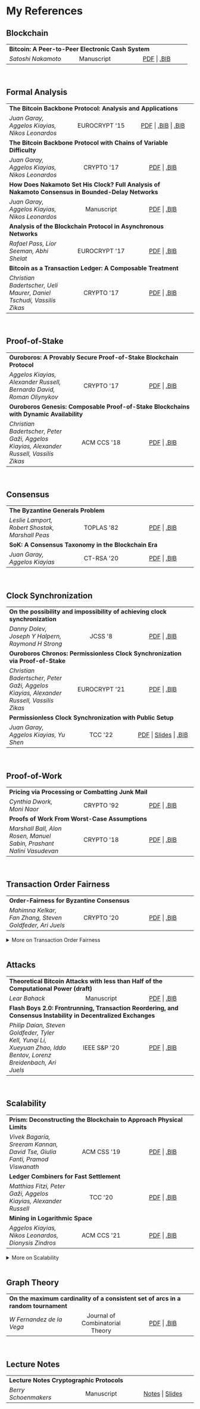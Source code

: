 # My References

## Blockchain

<table>
<tr><td colspan="3"><strong>Bitcoin: A Peer-to-Peer Electronic Cash System</strong></td></tr>
<tr>
	<td><i>Satoshi Nakamoto</i></td>
	<td width="150" align="center">Manuscript</td>
	<td width="150" align="center"><a href="https://www.bitcoin.com/bitcoin.pdf" target="_blank" rel="noopener noreferrer">PDF</a> | <a href="bib/nakamoto2009bitcoin.bib" target="_blank" rel="noopener noreferrer" title="manuscript">.BIB</a></td>
</tr>
</table>

<br />

## Formal Analysis

<table>
<tr><td colspan="3"><strong>The Bitcoin Backbone Protocol: Analysis and Applications</strong></td></tr>
<tr>
	<td><i>Juan Garay, Aggelos Kiayias, Nikos Leonardos</i></td>
	<td width="150" align="center">EUROCRYPT '15</td>
	<td width="150" align="center"><a href="https://eprint.iacr.org/2014/765.pdf" target="_blank" rel="noopener noreferrer">PDF</a> | <a href="bib/10.1007_978-3-662-46803-6_10.bib" target="_blank" rel="noopener noreferrer" title="conference paper">.BIB</a> | <a href="bib/cryptoeprint:2014_765.bib" target="_blank" rel="noopener noreferrer" title="eprint">.BIB</a></td>
</tr>
<tr><td colspan="3"><strong>The Bitcoin Backbone Protocol with Chains of Variable Difficulty</strong></td></tr>
<tr>
	<td><i>Juan Garay, Aggelos Kiayias, Nikos Leonardos</i></td>
	<td width="150" align="center">CRYPTO '17</td>
	<td width="150" align="center"><a href="https://eprint.iacr.org/2016/1048.pdf" target="_blank" rel="noopener noreferrer">PDF</a> | <a href="bib/10.1007_978-3-319-63688-7_10.bib" target="_blank" rel="noopener noreferrer" title="conference paper">.BIB</a></td>
</tr>
<tr><td colspan="3"><strong>How Does Nakamoto Set His Clock? Full Analysis of Nakamoto Consensus in Bounded-Delay Networks</strong></td></tr>
<tr>
	<td><i>Juan Garay, Aggelos Kiayias, Nikos Leonardos</i></td>
	<td width="150" align="center">Manuscript</td>
	<td width="150" align="center"><a href="https://eprint.iacr.org/2020/277.pdf" target="_blank" rel="noopener noreferrer">PDF</a> | <a href="bib/cryptoeprint:2020_277.bib" target="_blank" rel="noopener noreferrer" title="eprint">.BIB</a></td>
</tr>
<tr><td colspan="3"><strong>Analysis of the Blockchain Protocol in Asynchronous Networks</strong></td></tr>
<tr>
	<td><i>Rafael Pass, Lior Seeman, Abhi Shelat</i></td>
	<td width="150" align="center">EUROCRYPT '17</td>
	<td width="150" align="center"><a href="https://eprint.iacr.org/2016/454.pdf" target="_blank" rel="noopener noreferrer">PDF</a> | <a href="bib/10.1007_978-3-319-56614-6_22.bib" target="_blank" rel="noopener noreferrer" title="conference paper">.BIB</a></td>
</tr>
<tr><td colspan="3"><strong>Bitcoin as a Transaction Ledger: A Composable Treatment</strong></td></tr>
<tr>
	<td><i>Christian Badertscher, Ueli Maurer, Daniel Tschudi, Vassilis Zikas</i></td>
	<td width="150" align="center">CRYPTO '17</td>
	<td width="150" align="center"><a href="https://eprint.iacr.org/2017/149.pdf" target="_blank" rel="noopener noreferrer">PDF</a> | <a href="bib/10.1007_978-3-319-63688-7_11.bib" target="_blank" rel="noopener noreferrer" title="conference paper">.BIB</a></td>
</tr>
</table>

<br />

## Proof-of-Stake

<table>
<tr><td colspan="3"><strong>Ouroboros: A Provably Secure Proof-of-Stake Blockchain Protocol</strong></td></tr>
<tr>
	<td><i>Aggelos Kiayias, Alexander Russell, Bernardo David, Roman Oliynykov</i></td>
	<td width="150" align="center">CRYPTO '17</td>
	<td width="150" align="center"><a href="https://eprint.iacr.org/2016/889.pdf" target="_blank" rel="noopener noreferrer">PDF</a> | <a href="bib/10.1007_978-3-319-63688-7_12.bib" target="_blank" rel="noopener noreferrer" title="conference paper">.BIB</a></td>
</tr>
<tr><td colspan="3"><strong>Ouroboros Genesis: Composable Proof-of-Stake Blockchains with Dynamic Availability</strong></td></tr>
<tr>
	<td><i>Christian Badertscher, Peter Gaži, Aggelos Kiayias, Alexander Russell, Vassilis Zikas</i></td>
	<td width="150" align="center">ACM CCS '18</td>
	<td width="150" align="center"><a href="https://eprint.iacr.org/2018/378.pdf" target="_blank" rel="noopener noreferrer">PDF</a> | <a href="bib/10.1145_3243734.3243848.bib" target="_blank" rel="noopener noreferrer" title="conference paper">.BIB</a></td>
</tr>
</table>

<br />

## Consensus

<table>
<tr><td colspan="3"><strong>The Byzantine Generals Problem</strong></td></tr>
<tr>
	<td><i>Leslie Lamport, Robert Shostak, Marshall Peas</i></td>
	<td width="150" align="center">TOPLAS '82</td>
	<td width="150" align="center"><a href="https://lamport.azurewebsites.net/pubs/byz.pdf" target="_blank" rel="noopener noreferrer">PDF</a> | <a href="bib/10.1145_357172.357176.bib" target="_blank" rel="noopener noreferrer" title="conference paper">.BIB</a></td>
</tr>
<tr><td colspan="3"><strong>SoK: A Consensus Taxonomy in the Blockchain Era</strong></td></tr>
<tr>
	<td><i>Juan Garay, Aggelos Kiayias</i></td>
	<td width="150" align="center">CT-RSA '20</td>
	<td width="150" align="center"><a href="https://eprint.iacr.org/2018/754.pdf" target="_blank" rel="noopener noreferrer">PDF</a> | <a href="bib/10.1007_978-3-030-40186-3_13.bib" target="_blank" rel="noopener noreferrer" title="conference paper">.BIB</a></td>
</tr>
</table>

<br />

## Clock Synchronization

<table>
<tr><td colspan="3"><strong>On the possibility and impossibility of achieving clock synchronization</strong></td></tr>
<tr>
	<td><i>Danny Dolev, Joseph Y Halpern, Raymond H Strong</i></td>
	<td width="150" align="center">JCSS '8</td>
	<td width="150" align="center"><a href="https://www.sciencedirect.com/science/article/pii/0022000086900280" target="_blank" rel="noopener noreferrer">PDF</a> | <a href="bib/10.5555_9128.9132.bib" target="_blank" rel="noopener noreferrer" title="conference paper">.BIB</a></td>
</tr>
<tr><td colspan="3"><strong>Ouroboros Chronos: Permissionless Clock Synchronization via Proof-of-Stake</strong></td></tr>
<tr>
	<td><i>Christian Badertscher, Peter Gaži, Aggelos Kiayias, Alexander Russell, Vassilis Zikas</i></td>
	<td width="150" align="center">EUROCRYPT '21</td>
	<td width="150" align="center"><a href="https://eprint.iacr.org/2019/838.pdf" target="_blank" rel="noopener noreferrer">PDF</a> | <a href="bib/10.1007_978-3-030-77883-5_14.bib" target="_blank" rel="noopener noreferrer" title="conference paper">.BIB</a></td>
</tr>
<tr><td colspan="3"><strong>Permissionless Clock Synchronization with Public Setup</strong></td></tr>
<tr>
	<td><i>Juan Garay, Aggelos Kiayias, Yu Shen</i></td>
	<td width="150" align="center">TCC '22</td>
	<td width="150" align="center"><a href="https://eprint.iacr.org/2022/1220.pdf" target="_blank" rel="noopener noreferrer">PDF</a> | <a href="https://github.com/InfiniteSynthesis/GKS-22-TCC-Slides/releases/latest" target="_blank" rel="noopener noreferrer">Slides</a> | <a href="bib/10.1007_978-3-031-22368-6_7.bib" target="_blank" rel="noopener noreferrer" title="conference paper">.BIB</a></td>
</tr>
</table>

<br />

## Proof-of-Work

<table>
<tr><td colspan="3"><strong>Pricing via Processing or Combatting Junk Mail</strong></td></tr>
<tr>
	<td><i>Cynthia Dwork, Moni Naor</i></td>
	<td width="150" align="center">CRYPTO '92</td>
	<td width="150" align="center"><a href="https://web.cs.dal.ca/~abrodsky/7301/readings/DwNa93.pdf" target="_blank" rel="noopener noreferrer">PDF</a> | <a href="bib/10.1007_3-540-48071-4_10.bib" target="_blank" rel="noopener noreferrer" title="conference paper">.BIB</a></td>
</tr>
<tr><td colspan="3"><strong>Proofs of Work From Worst-Case Assumptions</strong></td></tr>
<tr>
	<td><i>Marshall Ball, Alon Rosen, Manuel Sabin, Prashant Nalini Vasudevan </i></td>
	<td width="150" align="center">CRYPTO '18</td>
	<td width="150" align="center"><a href="https://eprint.iacr.org/2018/559.pdf" target="_blank" rel="noopener noreferrer">PDF</a> | <a href="bib/10.1007_978-3-319-96884-1_26.bib" target="_blank" rel="noopener noreferrer" title="conference paper">.BIB</a></td>
</tr>
</table>

<br />

## Transaction Order Fairness

<table>
<tr><td colspan="3"><strong>Order-Fairness for Byzantine Consensus</strong></td></tr>
<tr>
	<td><i>Mahimna Kelkar, Fan Zhang, Steven Goldfeder, Ari Juels</i></td>
	<td width="150" align="center">CRYPTO '20</td>
	<td width="150" align="center"><a href="https://eprint.iacr.org/2020/269.pdf" target="_blank" rel="noopener noreferrer">PDF</a> | <a href="bib/10.1007_978-3-030-56877-1_16.bib" target="_blank" rel="noopener noreferrer" title="conference paper">.BIB</a></td>
</tr>
</table>

<details>
<summary>More on Transaction Order Fairness</summary>
<table>
<tr><td colspan="3"><strong>Order-Fair Consensus in the Permissionless Setting</strong></td></tr>
<tr>
	<td><i>Mahimna Kelkar, Soubhik Deb, Sreeram Kannan</i></td>
	<td width="150" align="center">APKC '22</td>
	<td width="150" align="center"><a href="https://dl.acm.org/doi/pdf/10.1145/3494105.3526239" target="_blank" rel="noopener noreferrer">PDF</a> | <a href="bib/10.1145_3494105.3526239.bib" target="_blank" rel="noopener noreferrer" title="conference paper">.BIB</a></td>
</tr>
</table>
</details>

<br />

## Attacks

<table>
<tr><td colspan="3"><strong>Theoretical Bitcoin Attacks with less than Half of the Computational Power (draft)</strong></td></tr>
<tr>
	<td><i>Lear Bahack</i></td>
	<td width="150" align="center">Manuscript</td>
	<td width="150" align="center"><a href="https://eprint.iacr.org/2013/868.pdf" target="_blank" rel="noopener noreferrer">PDF</a> | <a href="bib/cryptoeprint:2013_868.bib" target="_blank" rel="noopener noreferrer" title="manuscript">.BIB</a></td>
</tr>
<tr><td colspan="3"><strong>Flash Boys 2.0: Frontrunning, Transaction Reordering, and Consensus Instability in Decentralized Exchanges</strong></td></tr>
<tr>
	<td><i>Philip Daian, Steven Goldfeder, Tyler Kell, Yunqi Li, Xueyuan Zhao, Iddo Bentov, Lorenz Breidenbach, Ari Juels</i></td>
	<td width="150" align="center">IEEE S&P '20</td>
	<td width="150" align="center"><a href="https://arxiv.org/pdf/1904.05234.pdf" target="_blank" rel="noopener noreferrer">PDF</a> | <a href="bib/10.1109_SP40000.2020.00040.bib" target="_blank" rel="noopener noreferrer" title="conference paper">.BIB</a></td>
</tr>
</table>

<br />

## Scalability

<table>
<tr><td colspan="3"><strong>Prism: Deconstructing the Blockchain to Approach Physical Limits</strong></td></tr>
<tr>
	<td><i>Vivek Bagaria, Sreeram Kannan, David Tse, Giulia Fanti, Pramod Viswanath</i></td>
	<td width="150" align="center">ACM CSS '19</td>
	<td width="150" align="center"><a href="https://arxiv.org/pdf/1810.08092.pdf" target="_blank" rel="noopener noreferrer">PDF</a> | <a href="bib/10.1145_3319535.3363213.bib" target="_blank" rel="noopener noreferrer" title="conference paper">.BIB</a></td>
</tr>
<tr><td colspan="3"><strong>Ledger Combiners for Fast Settlement</strong></td></tr>
<tr>
	<td><i>Matthias Fitzi, Peter Gaži, Aggelos Kiayias, Alexander Russell</i></td>
	<td width="150" align="center">TCC '20</td>
	<td width="150" align="center"><a href="https://eprint.iacr.org/2020/675.pdf" target="_blank" rel="noopener noreferrer">PDF</a> | <a href="bib/10.1007_978-3-030-64375-1_12.bib" target="_blank" rel="noopener noreferrer" title="conference paper">.BIB</a></td>
</tr>
<tr><td colspan="3"><strong>Mining in Logarithmic Space</strong></td></tr>
<tr>
	<td><i>Aggelos Kiayias, Nikos Leonardos, Dionysis Zindros</i></td>
	<td width="150" align="center">ACM CCS '21</td>
	<td width="150" align="center"><a href="https://eprint.iacr.org/2021/623.pdf" target="_blank" rel="noopener noreferrer">PDF</a> | <a href="bib/10.1145_3460120.3484784.bib" target="_blank" rel="noopener noreferrer" title="conference paper">.BIB</a></td>
</tr>
</table>

<details>
<summary>More on Scalability</summary>
<table>
<tr><td colspan="3"><strong>Parallel Chains: Improving Throughput and Latency of Blockchain Protocols via Parallel Composition</strong></td></tr>
<tr>
	<td><i>Matthias Fitzi, Peter Gaži, Aggelos Kiayias, Alexander Russell</i></td>
	<td width="150" align="center">Manuscript</td>
	<td width="150" align="center"><a href="https://eprint.iacr.org/2018/1119.pdf" target="_blank" rel="noopener noreferrer">PDF</a> | <a href="bib/cryptoeprint:2018_1119.bib" target="_blank" rel="noopener noreferrer" title="manuscript">.BIB</a></td>
</tr>
</table>
</details>

<br />

## Graph Theory

<table>
<tr><td colspan="3"><strong>On the maximum cardinality of a consistent set of arcs in a random tournament</strong></td></tr>
<tr>
	<td><i>W Fernandez de la Vega</i></td>
	<td width="150" align="center">Journal of Combinatorial Theory</td>
	<td width="150" align="center"><a href="https://core.ac.uk/download/pdf/82194839.pdf" target="_blank" rel="noopener noreferrer">PDF</a> | <a href="bib/10.1016_0095-8956(83)90060-6.bib" target="_blank" rel="noopener noreferrer" title="journal paper">.BIB</a></td>
</tr>
</table>

<br />

## Lecture Notes

<table>
<tr><td colspan="3"><strong>Lecture Notes Cryptographic Protocols</strong></td></tr>
<tr>
	<td><i>Berry Schoenmakers</i></td>
	<td width="150" align="center">Manuscript</td>
	<td width="150" align="center"><a href="https://www.win.tue.nl/~berry/CryptographicProtocols/LectureNotes.pdf" target="_blank" rel="noopener noreferrer">Notes</a> | <a href="https://www.win.tue.nl/~berry/CryptographicProtocols/LectureSlides.pdf" target="_blank" rel="noopener noreferrer">Slides</a></td>
</tr>
</table>

<br />


